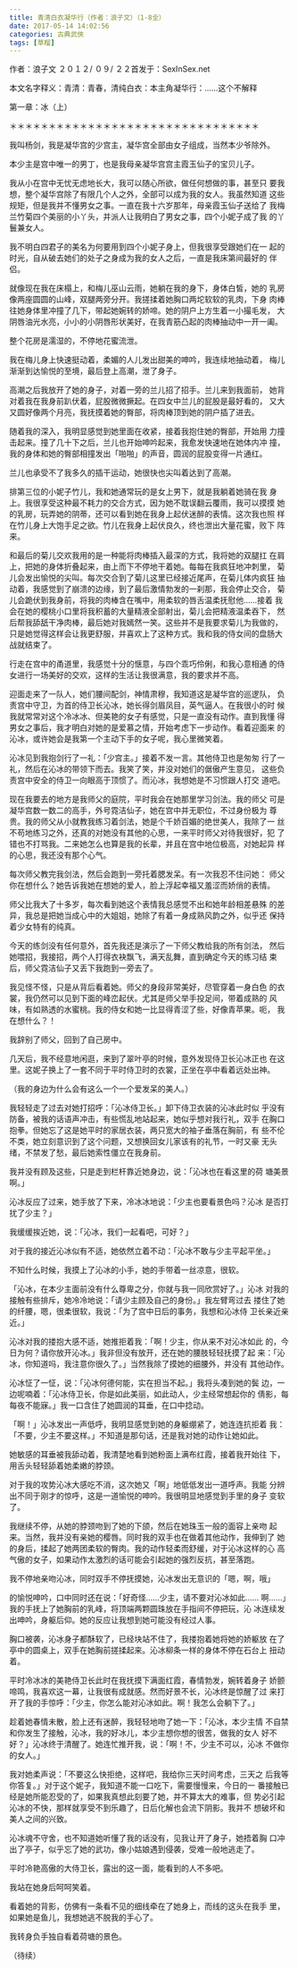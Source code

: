 ```yaml
---
title: 青清白衣凝华行（作者：浪子文）（1-8全）
date: 2017-05-14 14:02:56
categories: 古典武俠
tags: [草榴]
---
```

作者：浪子文
２０１２/ ０９/ ２２首发于：SexInSex.net


本文名字释义：青清：青春，清纯白衣：本主角凝华行：……这个不解释

第一章：冰（上）

＊＊＊＊＊＊＊＊＊＊＊＊＊＊＊＊＊＊＊＊＊＊＊＊＊＊＊＊＊＊＊＊

我叫杨剑，我是凝华宫的少宫主，凝华宫全部由女子组成，当然本少爷除外。

本少主是宫中唯一的男丁，也是我母亲凝华宫宫主霞玉仙子的宝贝儿子。

我从小在宫中无忧无虑地长大，我可以随心所欲，做任何想做的事，甚至只
要我想，整个凝华宫除了有限几个人之外，全部可以成为我的女人。我虽然知道
这些规矩，但是我并不懂男女之事。一直在我十六岁那年，母亲霞玉仙子送给了
我梅兰竹菊四个美丽的小丫头，并派人让我明白了男女之事，四个小妮子成了我
的丫鬟兼女人。

我不明白四君子的美名为何要用到四个小妮子身上，但我很享受跟她们在一
起的时光，自从破去她们的处子之身成为我的女人之后，一直是我床第间最好的
伴侣。

就像现在我在床榻上，和梅儿巫山云雨，她躺在我的身下，身体白皙，她的
乳房像两座圆圆的山峰，双腿两旁分开。我搓揉着她胸口两坨软软的乳肉，下身
肉棒往她身体里冲撞了几下，带起她婉转的娇啼。她的阴户上方生着一小撮毛发，
大阴唇油光水亮，小小的小阴唇形状美好，在我青筋凸起的肉棒抽动中一开一阖。

整个花房是濡湿的，不停地花蜜流泄。

我在梅儿身上快速挺动着，柔媚的人儿发出甜美的呻吟，我连续地抽动着，
梅儿渐渐到达愉悦的至境，最后登上高潮，泄了身子。

高潮之后我放开了她的身子，对着一旁的兰儿招了招手。兰儿来到我面前，
她背对着我在我身前趴伏着，屁股微微撅起。在四女中兰儿的屁股是最好看的，
又大又圆好像两个月亮，我抚摸着她的臀部，将肉棒顶到她的阴户插了进去。

随着我的深入，我明显感觉到她里面在收紧，接着我抱住她的臀部，开始用
力撞击起来。撞了几十下之后，兰儿也开始呻吟起来，我愈发快速地在她体内冲
撞，我的身体和她的臀部相撞发出「啪啪」的声音，圆润的屁股变得一片通红。

兰儿也承受不了我多久的插干运动，她很快也尖叫着达到了高潮。

排第三位的小妮子竹儿，我和她通常玩的是女上男下，就是我躺着她骑在我
身上。我很享受这种最不耗力的交合方式，因为她不耽误翻云覆雨，我可以摸摸
她的乳房，玩弄她的阴蒂，还可以看到她在我身上起伏迷醉的表情。这次我也照
样在竹儿身上大饱手足之欲。竹儿在我身上起伏良久，终也泄出大量花蜜，败下
阵来。

和最后的菊儿交欢我用的是一种能将肉棒插入最深的方式，我将她的双腿扛
在肩上，把她的身体折叠起来，由上而下不停地干着她。每每在我疯狂地冲刺里，
菊儿会发出愉悦的尖叫。每次交合到了菊儿这里已经接近尾声，在菊儿体内疯狂
抽动着，我感觉到了崩溃的边缘，到了最后激情勃发的一刹那，我会停止交合，
菊儿会跪伏到我身前，将我的肉棒含在嘴中，用柔软的唇舌温柔抚慰他……接着
我会在她的樱桃小口里将我积蓄的大量精液全部射出，菊儿会把精液温柔吞下，
然后帮我舔舐干净肉棒，最后她对我嫣然一笑。这些并不是我要求菊儿为我做的，
只是她觉得这样会让我更舒服，并喜欢上了这种方式。我和我的侍女间的盘肠大
战就结束了。

行走在宫中的甬道里，我感觉十分的惬意，与四个乖巧伶俐，和我心意相通
的侍女进行一场美好的交欢，这样的生活让我很满意，我的要求并不高。

迎面走来了一队人，她们腰间配剑，神情肃穆，我知道这是凝华宫的巡逻队，
负责宫中守卫，为首的侍卫长沁冰，她长得剑眉凤目，英气逼人。在我很小的时
候我就常常对这个冷冰冰、但美艳的女子有感觉，只是一直没有动作。直到我懂
得男女之事后，我才明白对她的是爱慕之情，开始考虑下一步动作。看着迎面来
的沁冰，或许她会是我第一个主动下手的女子呢，我心里微笑着。

沁冰见到我抱剑行了一礼：「少宫主。」接着不发一言。其他侍卫也是匆匆
行了一礼，然后在沁冰的带领下而去。我笑了笑，并没对她们的倨傲产生意见，
这些负责宫中安全的侍卫一向眼高于顶惯了。而沁冰，我想她是不习惯跟人打交
道吧。

现在我要去的地方是我师父的庭院，平时我会在她那里学习剑法。我的师父
可是凝华宫数一数二的高手，外号霓洁仙子，她在宫中并无职位，不过身份极为
尊贵。我的师父从小就教我练习着剑法，她是个千娇百媚的绝世美人，我除了一
丝不苟地练习之外，还真的对她没有其他的心思，一来平时师父对待我很好，犯
了错也不打骂我。二来她怎么也算是我的长辈，并且在宫中地位极高，对她起异
样的心思，我还没有那个心气。

每次师父教完我剑法，然后会跑到一旁托着腮发呆。有一次我忍不住问她：
师父你在想什么？她告诉我她在想她的爱人，脸上浮起幸福又羞涩而娇俏的表情。

师父比我大了十多岁，每次看到她这个表情我总感觉不出和她年龄相差悬殊
的差异，我总是把她当成心中的大姐姐，她除了有着一身成熟风韵之外，似乎还
保持着少女特有的纯真。

今天的练剑没有任何意外，首先我还是演示了一下师父教给我的所有剑法，
然后她喂招，我接招，两个人打得衣袂飘飞，满天乱舞，直到确定今天的练习结
束后，师父霓洁仙子又丢下我跑到一旁去了。

我见怪不怪，只是从背后看着她。师父的身段非常美好，尽管穿着一身白色
的衣裳，我仍然可以见到下面的峰峦起伏。尤其是师父举手投足间，带着成熟的
风味，有如熟透的水蜜桃。我的侍女和她一比显得青涩了些，好像青苹果。呃，
我在想什么？！

我辞别了师父，回到了自己房中。

几天后，我不经意地闲逛，来到了翠叶亭的时候，意外发现侍卫长沁冰正也
在这里。这妮子换上了一套不同于平时侍卫时的衣裳，正坐在亭中看着远处出神。

（我的身边为什么会有这么一个一个爱发呆的美人。）

我轻轻走了过去对她打招呼：「沁冰侍卫长。」卸下侍卫衣装的沁冰此时似
乎没有防备，被我的话语声冲击，有些慌乱地站起来，她似乎想对我行礼，双手
在胸口抱拳。但她忘了这是她平时的家居衣装，两只宽大的袖子垂落在胸前，有
些不伦不类，她立刻意识到了这个问题，又想换回女儿家该有的礼节，一时又豪
无头绪，不禁发了愁，最后她索性僵立在我身前。

我并没有顾及这些，只是走到栏杆靠近她身边，说：「沁冰也在看这里的荷
塘美景啊。」

沁冰反应了过来，她手放了下来，冷冰冰地说：「少主也要看景色吗？沁冰
是否打扰了少主？」

我缓缓挨近她，说：「沁冰，我们一起看吧，可好？」

对于我的接近沁冰似有不适，她依然立着不动：「沁冰不敢与少主平起平坐。」

不知什么时候，我摸上了沁冰的小手，她的手带着一丝凉意，很软。

「沁冰，在本少主面前没有什么尊卑之分，你就与我一同欣赏好了。」沁冰
对我的接触有些排斥，她冷冷地说：「请少主顾及自己的身份。」我左臂弯过去
搂住了她的纤腰，嗯，很柔很软，我说：「为了宫中日后的事务，我想和沁冰侍
卫长亲近亲近。」

沁冰对我的搂抱大感不适，她推拒着我：「啊！少主，你从来不对沁冰如此
的，今日为何？请你放开沁冰。」我非但没有放开，还在她的腰肢轻轻抚摸了起
来：「沁冰，你知道吗，我注意你很久了。」当然我除了摸她的细腰外，并没有
其他动作。

沁冰怔了一怔，说：「沁冰何德何能，实在担当不起。」我将头凑到她的鬓
边，一边呢喃着：「沁冰侍卫长，你是如此美丽，如此动人，少主经常想起你的
倩影，每每夜不能寐。」我一口含住了她圆润的耳垂，在口中捻动。

「啊！」沁冰发出一声低呼，我明显感觉到她的身躯绷紧了，她连连抗拒着
我：「不要，少主不要这样。」不知道是那句话，还是我对她的动作让她如此。

她敏感的耳垂被我舔动着，我清楚地看到她粉面上满布红霞，接着我开始往
下，用舌头轻轻舔着她柔嫩的脖颈。

对于我的攻势沁冰大感吃不消，这次她又「啊」地低低发出一道呼声。我能
分辨出不同于刚才的惊呼，这是一道愉悦的呻吟。我很明显地感觉到手里的身子
变软了。

我继续不停，从她的脖颈吻到了她的下颌，然后在她珠玉一般的面容上亲吻
起来。当然，我并没有亲她的樱唇。同时我的双手也在做着其他动作，我伸到了
她的身后，揉起了她两团柔软的臀肉。我的动作轻柔而舒缓，对于沁冰这样的心
高气傲的女子，如果动作太激烈的话可能会引起她的强烈反抗，甚至落跑。

我不停地亲吻沁冰，同时双手不停抚摸她，沁冰发出无意识的「嗯，啊，哦」

的愉悦呻吟，口中同时还在说：「好奇怪……少主，请不要对沁冰如此……
啊……」我的手抚上了她胸前的乳峰，将顶端两颗圆珠放在手指间不停把玩，沁
冰连续发出呻吟，身躯后仰。她的反应让我想到她可能没有经过人事。

胸口被袭，沁冰身子都酥软了，已经块站不住了，我搂抱着她将她的娇躯放
在了亭中的圆桌上，双手在她胸前搓揉起来。沁冰柳条一样的身体不停在石台上
扭动着。

平时冷冰冰的美艳侍卫长此时在我抚摸下满面红霞，春情勃发，婉转着身子
娇颤啼鸣，我喜欢这一幕，让我很有成就感。然而好景不长，沁冰终是惊醒了过
来打开了我的手惊呼：「少主，你怎么能对沁冰如此。啊！我怎么会躺下了。」

趁着她春情未散，脸上还有迷醉，我轻轻地吻了她一下：「沁冰，本少主情
不自禁和你发生了接触，沁冰，我的好冰儿，本少主想你想的很苦，做我的女人
好不好？」沁冰终于清醒了。她连忙推开我，说：「啊！不，少主不可以，沁冰
不做你的女人。」

我对她柔声说：「不要这么快拒绝，这样吧，我给你三天时间考虑，三天之
后我等你答复。」对于这个妮子，我知道不能一口吃下，需要慢慢来，今日的一
番接触已经是她所能忍受的了，如果我真想此刻要了她，并不算太大的难事，但
势必引起沁冰的不快，那样就享受不到乐趣了，日后化解也会流下阴影。我并不
想破坏和美人之间的兴致。

沁冰魂不守舍，也不知道她听懂了我的话没有，见我让开了身子，她捂着胸
口冲出了亭子，似乎忘了她的武功，像小姑娘遇到侵袭，受难一般地逃走了。

平时冷艳高傲的大侍卫长，露出的这一面，能看到的人不多吧。

我站在她身后呵呵笑着。

看着她的背影，仿佛有一条看不见的细线牵在了她身上，而线的这头在我手
里，如果她是鱼儿，我想她逃不脱我的手心了。

我转身负手独自看着荷塘的景色。

（待续）
